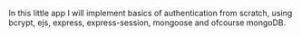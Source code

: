 In this little app I will implement basics of authentication from scratch, using bcrypt, ejs, express, express-session, mongoose and ofcourse mongoDB. 
